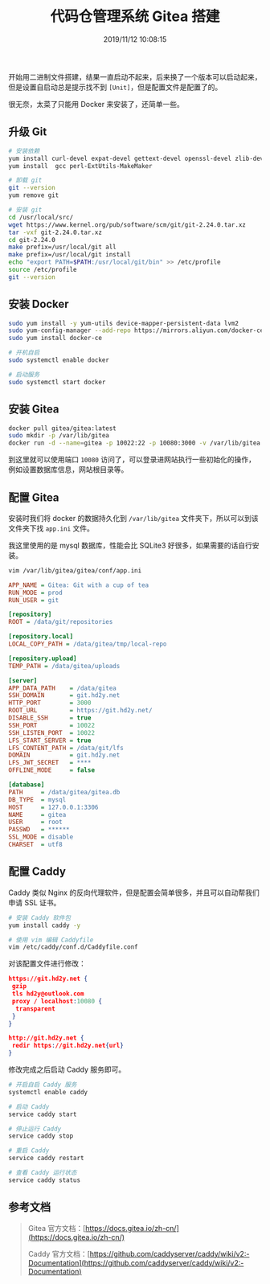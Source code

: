 ﻿---
title: "代码仓管理系统 Gitea 搭建"
date: "2019/11/12 10:08:15"
updated: "2019/12/25 18:44:08"
permalink: "warehouse-management-system-gitea-construction/"
tags:
 - Git
 - Gitea
categories:
 - [开发, 工具]
---

开始用二进制文件搭建，结果一直启动不起来，后来换了一个版本可以启动起来，但是设置自启动总是提示找不到 `[Unit]`，但是配置文件是配置了的。

很无奈，太菜了只能用 Docker 来安装了，还简单一些。

## 升级 Git

```bash
# 安装依赖
yum install curl-devel expat-devel gettext-devel openssl-devel zlib-devel asciidoc
yum install  gcc perl-ExtUtils-MakeMaker

# 卸载 git
git --version
yum remove git

# 安装 git
cd /usr/local/src/
wget https://www.kernel.org/pub/software/scm/git/git-2.24.0.tar.xz
tar -vxf git-2.24.0.tar.xz
cd git-2.24.0
make prefix=/usr/local/git all
make prefix=/usr/local/git install
echo "export PATH=$PATH:/usr/local/git/bin" >> /etc/profile
source /etc/profile
git --version
```

## 安装 Docker

```bash
sudo yum install -y yum-utils device-mapper-persistent-data lvm2
sudo yum-config-manager --add-repo https://mirrors.aliyun.com/docker-ce/linux/centos/docker-ce.repo
sudo yum install docker-ce

# 开机自启
sudo systemctl enable docker

# 启动服务
sudo systemctl start docker
```

## 安装 Gitea

```bash
docker pull gitea/gitea:latest
sudo mkdir -p /var/lib/gitea
docker run -d --name=gitea -p 10022:22 -p 10080:3000 -v /var/lib/gitea:/data gitea/gitea:latest
```

到这里就可以使用端口 `10080` 访问了，可以登录进网站执行一些初始化的操作，例如设置数据库信息，网站根目录等。

## 配置 Gitea

安装时我们将 docker 的数据持久化到 `/var/lib/gitea` 文件夹下，所以可以到该文件夹下找 `app.ini` 文件。

我这里使用的是 mysql 数据库，性能会比 SQLite3 好很多，如果需要的话自行安装。

```bash
vim /var/lib/gitea/gitea/conf/app.ini
```

```ini
APP_NAME = Gitea: Git with a cup of tea
RUN_MODE = prod
RUN_USER = git

[repository]
ROOT = /data/git/repositories

[repository.local]
LOCAL_COPY_PATH = /data/gitea/tmp/local-repo

[repository.upload]
TEMP_PATH = /data/gitea/uploads

[server]
APP_DATA_PATH    = /data/gitea
SSH_DOMAIN       = git.hd2y.net
HTTP_PORT        = 3000
ROOT_URL         = https://git.hd2y.net/
DISABLE_SSH      = true
SSH_PORT         = 10022
SSH_LISTEN_PORT  = 10022
LFS_START_SERVER = true
LFS_CONTENT_PATH = /data/git/lfs
DOMAIN           = git.hd2y.net
LFS_JWT_SECRET   = ****
OFFLINE_MODE     = false

[database]
PATH     = /data/gitea/gitea.db
DB_TYPE  = mysql
HOST     = 127.0.0.1:3306
NAME     = gitea
USER     = root
PASSWD   = ******
SSL_MODE = disable
CHARSET  = utf8
```

## 配置 Caddy

Caddy 类似 Nginx 的反向代理软件，但是配置会简单很多，并且可以自动帮我们申请 SSL 证书。

```bash
# 安装 Caddy 软件包
yum install caddy -y

# 使用 vim 编辑 Caddyfile
vim /etc/caddy/conf.d/Caddyfile.conf
```

对该配置文件进行修改：

```json
https://git.hd2y.net {
 gzip
 tls hd2y@outlook.com
 proxy / localhost:10080 {
  transparent
 }
}

http://git.hd2y.net {
 redir https://git.hd2y.net{url}
}
```

修改完成之后启动 Caddy 服务即可。

```bash
# 开启自启 Caddy 服务
systemctl enable caddy

# 启动 Caddy
service caddy start

# 停止运行 Caddy
service caddy stop

# 重启 Caddy
service caddy restart

# 查看 Caddy 运行状态
service caddy status
```

## 参考文档

> Gitea 官方文档：[https://docs.gitea.io/zh-cn/](https://docs.gitea.io/zh-cn/)
> 
> Caddy 官方文档：[https://github.com/caddyserver/caddy/wiki/v2:-Documentation](https://github.com/caddyserver/caddy/wiki/v2:-Documentation)
